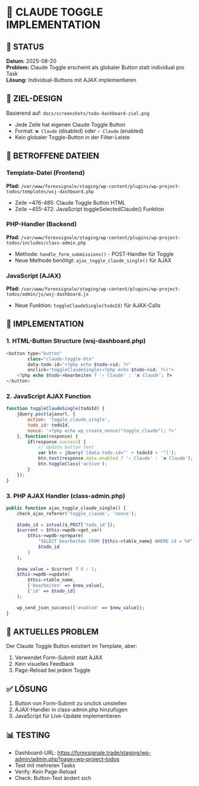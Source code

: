 # 🔘 CLAUDE TOGGLE IMPLEMENTATION

## 📍 STATUS
**Datum:** 2025-08-20  
**Problem:** Claude Toggle erscheint als globaler Button statt individual pro Task  
**Lösung:** Individual-Buttons mit AJAX implementieren

## 🎯 ZIEL-DESIGN
Basierend auf: `docs/screenshots/todo-dashboard-ziel.png`
- Jede Zeile hat eigenen Claude Toggle Button
- Format: `❌ Claude` (disabled) oder `✓ Claude` (enabled)
- Kein globaler Toggle-Button in der Filter-Leiste

## 📂 BETROFFENE DATEIEN

### Template-Datei (Frontend)
**Pfad:** `/var/www/forexsignale/staging/wp-content/plugins/wp-project-todos/templates/wsj-dashboard.php`
- Zeile ~476-485: Claude Toggle Button HTML
- Zeile ~455-472: JavaScript toggleSelectedClaude() Funktion

### PHP-Handler (Backend)
**Pfad:** `/var/www/forexsignale/staging/wp-content/plugins/wp-project-todos/includes/class-admin.php`
- Methode: `handle_form_submissions()` - POST-Handler für Toggle
- Neue Methode benötigt: `ajax_toggle_claude_single()` für AJAX

### JavaScript (AJAX)
**Pfad:** `/var/www/forexsignale/staging/wp-content/plugins/wp-project-todos/admin/js/wsj-dashboard.js`
- Neue Funktion: `toggleClaudeSingle(todoId)` für AJAX-Calls

## 🔧 IMPLEMENTATION

### 1. HTML-Button Structure (wsj-dashboard.php)
```php
<button type="button" 
        class="claude-toggle-btn"
        data-todo-id="<?php echo $todo->id; ?>"
        onclick="toggleClaudeSingle(<?php echo $todo->id; ?>)">
    <?php echo $todo->bearbeiten ? '✓ Claude' : '❌ Claude'; ?>
</button>
```

### 2. JavaScript AJAX Function
```javascript
function toggleClaudeSingle(todoId) {
    jQuery.post(ajaxurl, {
        action: 'toggle_claude_single',
        todo_id: todoId,
        nonce: '<?php echo wp_create_nonce("toggle_claude"); ?>'
    }, function(response) {
        if(response.success) {
            // Update button text
            var btn = jQuery('[data-todo-id="' + todoId + '"]');
            btn.text(response.data.enabled ? '✓ Claude' : '❌ Claude');
            btn.toggleClass('active');
        }
    });
}
```

### 3. PHP AJAX Handler (class-admin.php)
```php
public function ajax_toggle_claude_single() {
    check_ajax_referer('toggle_claude', 'nonce');
    
    $todo_id = intval($_POST['todo_id']);
    $current = $this->wpdb->get_var(
        $this->wpdb->prepare(
            "SELECT bearbeiten FROM {$this->table_name} WHERE id = %d",
            $todo_id
        )
    );
    
    $new_value = $current ? 0 : 1;
    $this->wpdb->update(
        $this->table_name,
        ['bearbeiten' => $new_value],
        ['id' => $todo_id]
    );
    
    wp_send_json_success(['enabled' => $new_value]);
}
```

## 🐛 AKTUELLES PROBLEM
Der Claude Toggle Button existiert im Template, aber:
1. Verwendet Form-Submit statt AJAX
2. Kein visuelles Feedback
3. Page-Reload bei jedem Toggle

## ✅ LÖSUNG
1. Button von Form-Submit zu onclick umstellen
2. AJAX-Handler in class-admin.php hinzufügen
3. JavaScript für Live-Update implementieren

## 📊 TESTING
- Dashboard-URL: https://forexsignale.trade/staging/wp-admin/admin.php?page=wp-project-todos
- Test mit mehreren Tasks
- Verify: Kein Page-Reload
- Check: Button-Text ändert sich